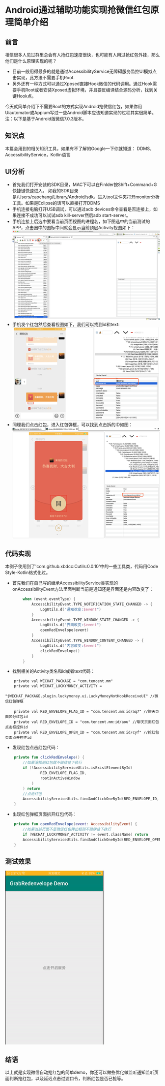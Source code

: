 # Android通过辅助功能实现抢微信红包原理简单介绍

## 前言
相信很多人见过群里总会有人抢红包速度很快，也可能有人用过抢红包外挂，那么他们是什么原理实现的呢？

- 目前一般用得最多的就是通过AccessibilityService无障碍服务监控UI模拟点击实现，此方法不需要手机Root.
- 另外还有一种方式可以通过Xposed直接Hook微信的代码调用。通过Hook需要手机Root或者安装Xposed虚拟环境，并且要反编译结合源码分析，找到关键Hook点。

今天就简单介绍下不需要Root的方式实现Android抢微信红包，如果你用Uiautomator或Appium写过一些Android脚本应该知道实现的过程其实很简单。注：以下是基于Android版微信7.0.3版本。

## 知识点
本篇会用到的相关知识工具，如果有不了解的Google一下你就知道：
DDMS，AccessibilityService，Kotlin语言

## UI分析
- 首先我们打开安装的SDK目录，MAC下可以在Finlder按Shift+Command+G快捷键快速进入。
如我的SDK目录是/Users/caochang/Library/Android/sdk。进入tool文件夹打开monitor分析工具。如果是Eclipse的话可以直接打开DDMS
- 手机连接电脑打开USB调试，可以通过adb devices命令查看是否连接上，如果连接不成功可以试试adb kill-server然后adb start-server。
- 手机连接上后选中要看当前页面视图的进程名，如下图选中的当前测试的APP，点击圈中的图标中间就会显示当前顶层Activity视图如下：
![Monitor主界面](../images/demo/monitor_main.jpg)
- 手机发个红包然后查看视图如下，我们可以找到id和text:
![微信群聊收到红包UI](../images/demo/monitor_wechat_chat.jpg)
- 同理我们点击红包，进入红包弹框，可以找到点击拆的ID如图：     
![拆红包弹框UI](../images/demo/monitor_wechat_open_redenvelope.jpg)

## 代码实现
本例子使用到了'com.github.xbdcc:Cutils:0.0.10'中的一些工具类，代码用Code Style-Kotlin格式化过。
- 首先我们在自己写的继承AccessibilityService类实现的onAccessibilityEvent方法里面判断当前是通知还是界面还是内容改变了：
```kotlin
        when (event.eventType) {
            AccessibilityEvent.TYPE_NOTIFICATION_STATE_CHANGED -> {
                LogUtils.d("通知改变:$event")
            }
            AccessibilityEvent.TYPE_WINDOW_STATE_CHANGED -> {
                LogUtils.d("界面改变:$event")
                openRedEnvelope(event)
            }
            AccessibilityEvent.TYPE_WINDOW_CONTENT_CHANGED -> {
                LogUtils.d("内容改变:$event")
                clickRedEnvelope()
            }
        }
```
- 找到相关的Activity类名和id或者text代码：
```kotin
    private val WECHAT_PACKAGE = "com.tencent.mm"
    private val WECHAT_LUCKYMONEY_ACTIVITY =
        "$WECHAT_PACKAGE.plugin.luckymoney.ui.LuckyMoneyNotHookReceiveUI" //微信红包弹框

    private val RED_ENVELOPE_FLAG_ID = "com.tencent.mm:id/aq7" //聊天页面区分红包id
    private val RED_ENVELOPE_ID = "com.tencent.mm:id/aou" //聊天页面红包点击框控件id
    private val RED_ENVELOPE_OPEN_ID = "com.tencent.mm:id/cyf" //抢红包页面点开控件id
```
- 发现红包点击红包代码：
```kotlin
    private fun clickRedEnvelope() {
        //如果没找到红包就不继续往下执行
        if (!AccessibilityServiceUtils.isExistElementById(
                RED_ENVELOPE_FLAG_ID,
                rootInActiveWindow
            )
        ) return
        //点击红包
        AccessibilityServiceUtils.findAndClickOneById(RED_ENVELOPE_ID, rootInActiveWindow)
    }
```
- 出现红包弹框页面拆开红包代码：
```kotlin
    private fun openRedEnvelope(event: AccessibilityEvent) {
        //如果当前页面不是微信红包弹出框则不继续往下执行
        if (WECHAT_LUCKYMONEY_ACTIVITY != event.className) return
        AccessibilityServiceUtils.findAndClickOneById(RED_ENVELOPE_OPEN_ID, rootInActiveWindow)
    }
```

## 测试效果
![测试Gif](../records/demo.gif)

## 结语
以上就是实现微信自动抢红包的简单demo，你还可以做些优化做监听通知监听页面判断抢红包，以及延迟点击过滤口令，判断红包是否已抢等。
